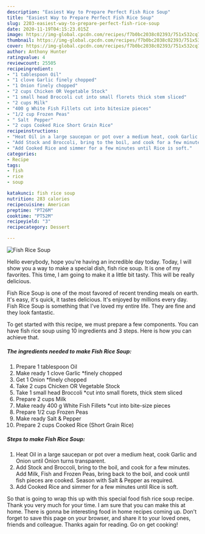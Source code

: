 ```yaml
---
description: "Easiest Way to Prepare Perfect Fish Rice Soup"
title: "Easiest Way to Prepare Perfect Fish Rice Soup"
slug: 2203-easiest-way-to-prepare-perfect-fish-rice-soup
date: 2020-11-19T04:15:23.015Z
image: https://img-global.cpcdn.com/recipes/f7b0bc2038c02393/751x532cq70/fish-rice-soup-recipe-main-photo.jpg
thumbnail: https://img-global.cpcdn.com/recipes/f7b0bc2038c02393/751x532cq70/fish-rice-soup-recipe-main-photo.jpg
cover: https://img-global.cpcdn.com/recipes/f7b0bc2038c02393/751x532cq70/fish-rice-soup-recipe-main-photo.jpg
author: Anthony Hunter
ratingvalue: 4
reviewcount: 25505
recipeingredient:
- "1 tablespoon Oil"
- "1 clove Garlic finely chopped"
- "1 Onion finely chopped"
- "2 cups Chicken OR Vegetable Stock"
- "1 small head Broccoli cut into small florets thick stem sliced"
- "2 cups Milk"
- "400 g White Fish Fillets cut into bitesize pieces"
- "1/2 cup Frozen Peas"
- " Salt  Pepper"
- "2 cups Cooked Rice Short Grain Rice"
recipeinstructions:
- "Heat Oil in a large saucepan or pot over a medium heat, cook Garlic and Onion until Onion turns transparent."
- "Add Stock and Broccoli, bring to the boil, and cook for a few minutes. Add Milk, Fish and Frozen Peas, bring back to the boil, and cook until fish pieces are cooked. Season with Salt &amp; Pepper as required."
- "Add Cooked Rice and simmer for a few minutes until Rice is soft."
categories:
- Recipe
tags:
- fish
- rice
- soup

katakunci: fish rice soup 
nutrition: 283 calories
recipecuisine: American
preptime: "PT26M"
cooktime: "PT52M"
recipeyield: "3"
recipecategory: Dessert

---
```



![Fish Rice Soup](https://img-global.cpcdn.com/recipes/f7b0bc2038c02393/751x532cq70/fish-rice-soup-recipe-main-photo.jpg)

Hello everybody, hope you're having an incredible day today. Today, I will show you a way to make a special dish, fish rice soup. It is one of my favorites. This time, I am going to make it a little bit tasty. This will be really delicious.

Fish Rice Soup is one of the most favored of recent trending meals on earth. It's easy, it's quick, it tastes delicious. It's enjoyed by millions every day. Fish Rice Soup is something that I've loved my entire life. They are fine and they look fantastic.




To get started with this recipe, we must prepare a few components. You can have fish rice soup using 10 ingredients and 3 steps. Here is how you can achieve that.

<!--inarticleads1-->

##### The ingredients needed to make Fish Rice Soup:

1. Prepare 1 tablespoon Oil
1. Make ready 1 clove Garlic *finely chopped
1. Get 1 Onion *finely chopped
1. Take 2 cups Chicken OR Vegetable Stock
1. Take 1 small head Broccoli *cut into small florets, thick stem sliced
1. Prepare 2 cups Milk
1. Make ready 400 g White Fish Fillets *cut into bite-size pieces
1. Prepare 1/2 cup Frozen Peas
1. Make ready  Salt &amp; Pepper
1. Prepare 2 cups Cooked Rice (Short Grain Rice)




<!--inarticleads2-->

##### Steps to make Fish Rice Soup:

1. Heat Oil in a large saucepan or pot over a medium heat, cook Garlic and Onion until Onion turns transparent.
1. Add Stock and Broccoli, bring to the boil, and cook for a few minutes. Add Milk, Fish and Frozen Peas, bring back to the boil, and cook until fish pieces are cooked. Season with Salt &amp; Pepper as required.
1. Add Cooked Rice and simmer for a few minutes until Rice is soft.




So that is going to wrap this up with this special food fish rice soup recipe. Thank you very much for your time. I am sure that you can make this at home. There is gonna be interesting food in home recipes coming up. Don't forget to save this page on your browser, and share it to your loved ones, friends and colleague. Thanks again for reading. Go on get cooking!
